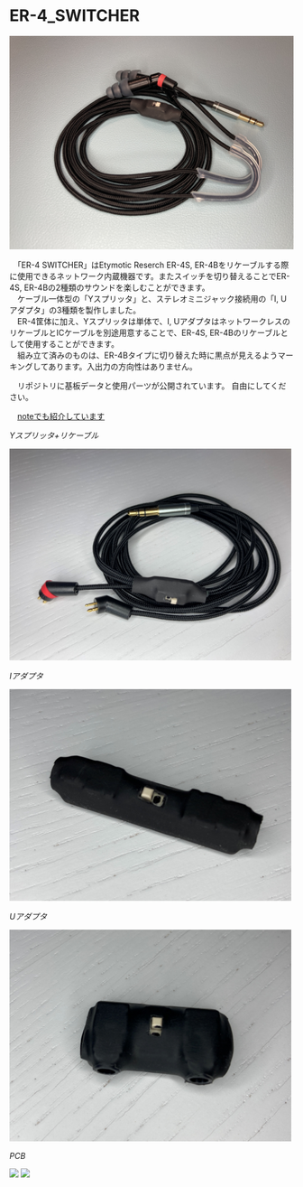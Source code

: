 # ER-4_SWITCHER

<img src="https://github.com/Tsuiha/ER-4_SWITCHER/blob/main/picture/er4switch.JPG" width="700">

　「ER-4 SWITCHER」はEtymotic Reserch ER-4S, ER-4Bをリケーブルする際に使用できるネットワーク内蔵機器です。またスイッチを切り替えることでER-4S, ER-4Bの2種類のサウンドを楽しむことができます。  
 　ケーブル一体型の「Yスプリッタ」と、ステレオミニジャック接続用の「I, Uアダプタ」の3種類を製作しました。  
　ER-4筐体に加え、Yスプリッタは単体で、I, UアダプタはネットワークレスのリケーブルとICケーブルを別途用意することで、ER-4S, ER-4Bのリケーブルとして使用することができます。  
　組み立て済みのものは、ER-4Bタイプに切り替えた時に黒点が見えるようマーキングしてあります。入出力の方向性はありません。  

 　リポジトリに基板データと使用パーツが公開されています。 自由にしてください。
  
　[noteでも紹介しています](https://note.com/tsuiha/m/m1b87ad4bef4d)

*Yスプリッタ+リケーブル*

<img src="https://github.com/Tsuiha/ER-4_SWITCHER/blob/main/picture/er4switch%20(2).JPG" width="500">

*Iアダプタ*

<img src="https://github.com/Tsuiha/ER-4_SWITCHER/blob/main/picture/er4switch%20(3).JPG" width="500">

*Uアダプタ*

<img src="https://github.com/Tsuiha/ER-4_SWITCHER/blob/main/picture/er4switch%20(4).JPG" width="500">

*PCB*

<img src="https://github.com/Tsuiha/ER-4_SWITCHER/blob/main/picture/er4switch%20(5).JPG" width="500">

<img src="https://github.com/Tsuiha/ER-4_SWITCHER/blob/main/picture/er4switch%20(6).JPG" width="500">
